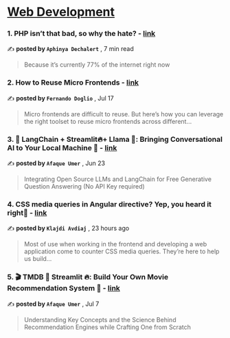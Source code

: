 
<h1><a href=https://medium.com/tag/web-development/recommended target="_blank" rel="noopener noreferrer">Web Development</a></h1>
<h3>1. PHP isn’t that bad, so why the hate? - <a href=https://medium.com/@PurpleGreenLemon/php-isnt-that-bad-so-why-the-hate-c7b374b87ee4?source=tag_recommended_feed---------0-84----------web_development----------2e44321c_cf1c_4710_8936_7438d2e85a93------- target="_blank" rel="noopener noreferrer">link</a></h3>

✍️ **posted by `Aphinya Dechalert`** <date> , 7 min read</date>

<blockquote>Because it’s currently 77% of the internet right now</blockquote>

<h3>2. How to Reuse Micro Frontends - <a href=https://medium.com/javascript-in-plain-english/how-to-reuse-micro-frontends-72dcea9da15e?source=tag_recommended_feed---------1-107----------web_development----------2e44321c_cf1c_4710_8936_7438d2e85a93------- target="_blank" rel="noopener noreferrer">link</a></h3>

✍️ **posted by `Fernando Doglio`** <date> , Jul 17</date>

<blockquote>Micro frontends are difficult to reuse. But here’s how you can leverage the right toolset to reuse micro frontends across different…</blockquote>

<h3>3. 🦜️ LangChain + Streamlit🔥+ Llama 🦙: Bringing Conversational AI to Your Local Machine 🤯 - <a href=https://medium.com/ai-in-plain-english/️-langchain-streamlit-llama-bringing-conversational-ai-to-your-local-machine-a1736252b172?source=tag_recommended_feed---------2-85----------web_development----------2e44321c_cf1c_4710_8936_7438d2e85a93------- target="_blank" rel="noopener noreferrer">link</a></h3>

✍️ **posted by `Afaque Umer`** <date> , Jun 23</date>

<blockquote>Integrating Open Source LLMs and LangChain for Free Generative Question Answering (No API Key required)</blockquote>

<h3>4. CSS media queries in Angular directive? Yep, you heard it right🚀 - <a href=https://medium.com/itnext/css-media-queries-in-angular-directive-yep-you-heard-it-right-ef2ecf1b5088?source=tag_recommended_feed---------3-84----------web_development----------2e44321c_cf1c_4710_8936_7438d2e85a93------- target="_blank" rel="noopener noreferrer">link</a></h3>

✍️ **posted by `Klajdi Avdiaj`** <date> , 23 hours ago</date>

<blockquote>Most of use when working in the frontend and developing a web application come to counter CSS media queries. They’re here to help us build…</blockquote>

<h3>5. 🎬 TMDB 🤝 Streamlit 🔥: Build Your Own Movie Recommendation System 🚀 - <a href=https://medium.com/ai-in-plain-english/tmdb-streamlit-build-your-own-movie-recommendation-system-f2ffbca63d11?source=tag_recommended_feed---------4-107----------web_development----------2e44321c_cf1c_4710_8936_7438d2e85a93------- target="_blank" rel="noopener noreferrer">link</a></h3>

✍️ **posted by `Afaque Umer`** <date> , Jul 7</date>

<blockquote>Understanding Key Concepts and the Science Behind Recommendation Engines while Crafting One from Scratch</blockquote>

